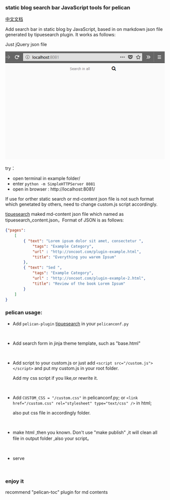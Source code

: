 

### static blog search bar JavaScript tools for pelican

[中文文档](/readme_zh.md) 

Add search  bar in static blog by JavaScript, based in on markdown json file generated by tipuesearch plugin. It works as follows:

 Just jQuery json file 

![](example/example.gif )

try：

- open terminal in example folder/
- enter `python -m SimpleHTTPServer 8081`
- open in browser : http://localhost:8081/  

If use for orther static search or md-content json file is not such format which genetated by others, need to change custom.js  script  accordingly.



[tipuesearch](https://github.com/getpelican/pelican-plugins/tree/master/tipue_search) maked md-content json file  which  named as  tipuesearch_content.json，Format of JSON is as follows:

~~~json
{"pages": 
	[  
		{ "text": "Lorem ipsum dolor sit amet, consectetur ",
            "tags": "Example Category",
            "url" : "http://oncoot.com/plugin-example.html",
            "title": "Everything you warem Ipsum"
        },
        { "text": "Sed ",
            "tags": "Example Category",
            "url" : "http://oncoot.com/plugin-example-2.html",
            "title": "Review of the book Lorem Ipsum"
        }
    ]
}
~~~



### pelican usage:

- Add  `pelican-plugin`  [tipuesearch](https://github.com/getpelican/pelican-plugins/tree/master/tipue_search)  in your `pelicanconf.py`

  ​

- Add search form in jinja theme template, such as "base.html" 

  ​

- Add script to your custom.js  or just add `<script src="/custom.js"></script>`  and put my custom.js in your root folder.

  Add my css script if you like,or rewrite it.

  ​

-  Add `CUSTOM_CSS = "/custom.css"` in  pelicanconf.py; or  `<link href="/custom.css" rel="stylesheet" type="text/css" />`  in html;

   also put css file in accordingly folder.

  ​

- make html ,then you known.  Don't  use "make publish" ,it will clean all file in output folder ,also your script。

  ​

- serve

  ​

### enjoy it

recommend  "pelican-toc" plugin for md contents